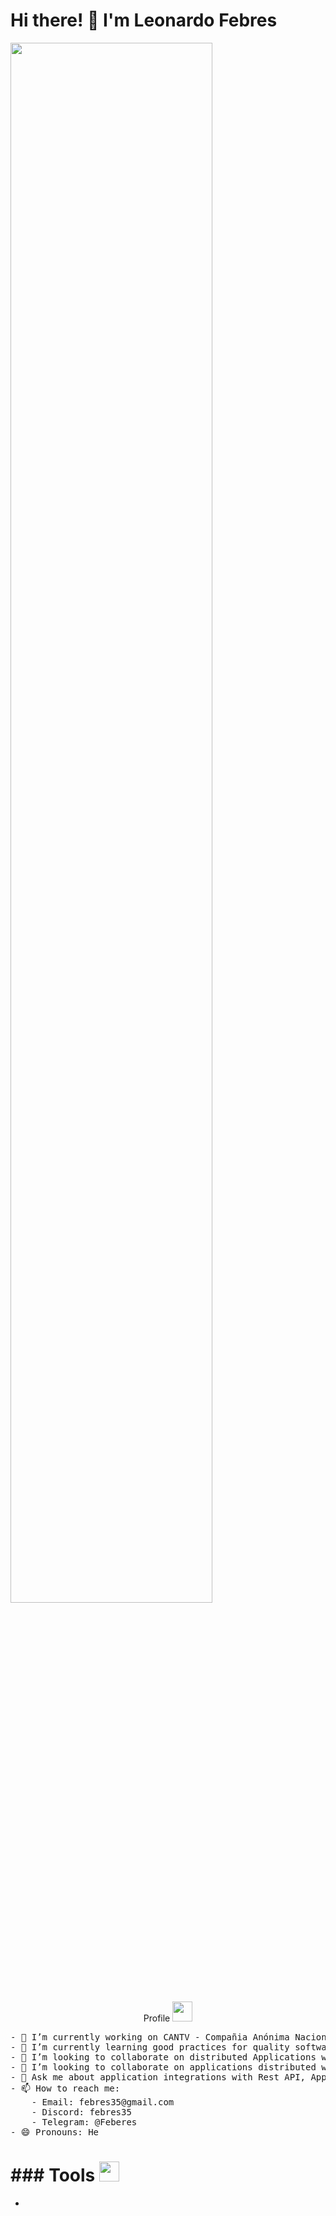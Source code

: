 <h1 aling="center"> Hi there! 👋 I'm Leonardo Febres </h1>  

<i><img src="https://github.com/febres35/febres35/blob/main/staticFile/img/Software-Product-Development-%E2%80%93-Steps-and-Methodologies.jpg " width="80%"/></i>

<p align="center">Profile
	<i><img src="https://media2.giphy.com/media/QssGEmpkyEOhBCb7e1/giphy.gif?cid=ecf05e47a0n3gi1bfqntqmob8g9aid1oyj2wr3ds3mg700bl&rid=giphy.gi" width="32px"></i>
</p>

<!--
**febres35/febres35** is a ✨ _special_ ✨ repository because its `README.md` (this file) appears on your GitHub profile.-->
<pre>
- 🔭 I’m currently working on CANTV - Compañia Anónima Nacional Teléfonos Venezuela
- 🌱 I’m currently learning good practices for quality software development following RUP and Distributed Applications with Rest API.
- 👯 I’m looking to collaborate on distributed Applications with Rest API
- 🤔 I’m looking to collaborate on applications distributed with Rest API
- 💬 Ask me about application integrations with Rest API, Application deployment in Linux Operating System, Performance testing with Jmeter.
- 📫 How to reach me: 
    - Email: febres35@gmail.com
    - Discord: febres35
    - Telegram: @Feberes
- 😄 Pronouns: He
</pre>

# ### Tools <img src = "https://media2.giphy.com/media/QssGEmpkyEOhBCb7e1/giphy.gif?cid=ecf05e47a0n3gi1bfqntqmob8g9aid1oyj2wr3ds3mg700bl&rid=giphy.gif" width = 32px>

-
